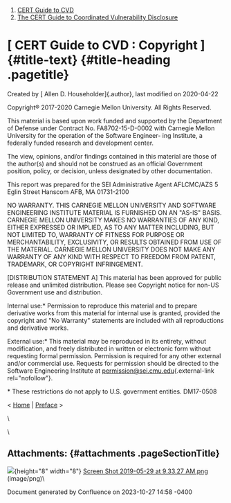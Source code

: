 



1.  [CERT Guide to CVD](index.html)
2.  [The CERT Guide to Coordinated Vulnerability
    Disclosure](The-CERT-Guide-to-Coordinated-Vulnerability-Disclosure_47677443.html)


# [ CERT Guide to CVD : Copyright ]{#title-text} {#title-heading .pagetitle}




Created by [ Allen D. Householder]{.author}, last modified on 2020-04-22



Copyright® 2017-2020 Carnegie Mellon University. All Rights Reserved.

This material is based upon work funded and supported by the Department
of Defense under Contract No. FA8702-15-D-0002 with Carnegie Mellon
University for the operation of the Software Engineer- ing Institute, a
federally funded research and development center.

The view, opinions, and/or findings contained in this material are those
of the author(s) and should not be construed as an official Government
position, policy, or decision, unless designated by other documentation.

This report was prepared for the SEI Administrative Agent AFLCMC/AZS 5
Eglin Street Hanscom AFB, MA 01731-2100

NO WARRANTY. THIS CARNEGIE MELLON UNIVERSITY AND SOFTWARE ENGINEERING
INSTITUTE MATERIAL IS FURNISHED ON AN \"AS-IS\" BASIS. CARNEGIE MELLON
UNIVERSITY MAKES NO WARRANTIES OF ANY KIND, EITHER EXPRESSED OR IMPLIED,
AS TO ANY MATTER INCLUDING, BUT NOT LIMITED TO, WARRANTY OF FITNESS FOR
PURPOSE OR MERCHANTABILITY, EXCLUSIVITY, OR RESULTS OBTAINED FROM USE OF
THE MATERIAL. CARNEGIE MELLON UNIVERSITY DOES NOT MAKE ANY WARRANTY OF
ANY KIND WITH RESPECT TO FREEDOM FROM PATENT, TRADEMARK, OR COPYRIGHT
INFRINGEMENT.

\[DISTRIBUTION STATEMENT A\] This material has been approved for public
release and unlimited distribution. Please see Copyright notice for
non-US Government use and distribution.

Internal use:\* Permission to reproduce this material and to prepare
derivative works from this material for internal use is granted,
provided the copyright and "No Warranty" statements are included with
all reproductions and derivative works.

External use:\* This material may be reproduced in its entirety, without
modification, and freely distributed in written or electronic form
without requesting formal permission. Permission is required for any
other external and/or commercial use. Requests for permission should be
directed to the Software Engineering Institute at
[permission@sei.cmu.edu](mailto:permission@sei.cmu.edu){.external-link
rel="nofollow"}.

\* These restrictions do not apply to U.S. government entities.
DM17-0508



\<
[Home](The-CERT-Guide-to-Coordinated-Vulnerability-Disclosure_47677443.html)
\| [Preface](Preface_49414150.html) \>



\

\




## Attachments: {#attachments .pageSectionTitle}



![](images/icons/bullet_blue.gif){height="8" width="8"} [Screen Shot
2019-05-29 at 9.33.27 AM.png](attachments/52756629/52756630.png)
(image/png)\







Document generated by Confluence on 2023-10-27 14:58 -0400







